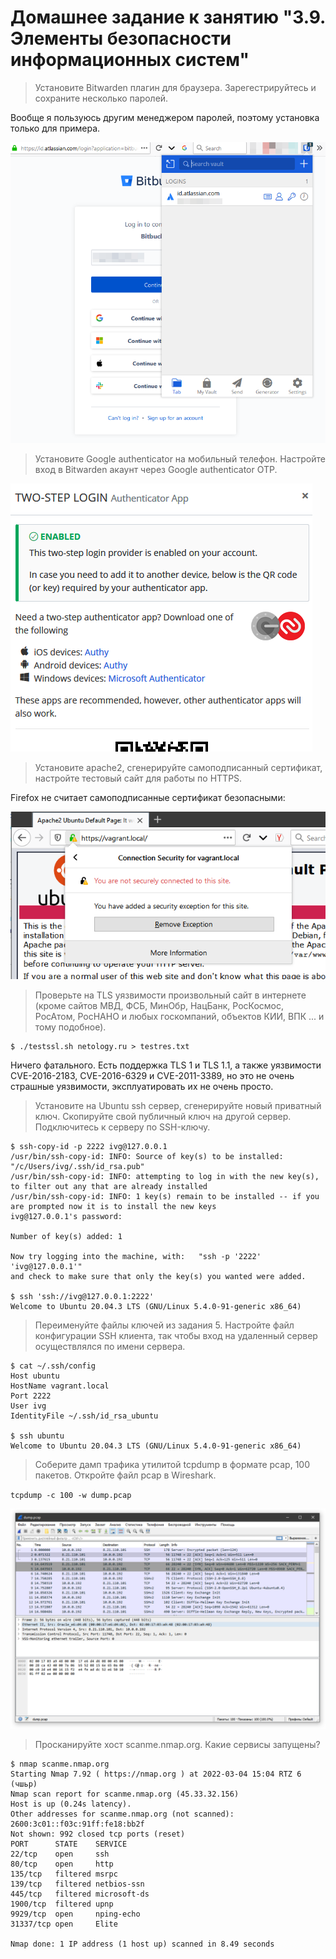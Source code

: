 # Домашнее задание к занятию "3.9. Элементы безопасности информационных систем"

> Установите Bitwarden плагин для браузера. Зарегестрируйтесь и
> сохраните несколько паролей.

Вообще я пользуюсь другим менеджером паролей, поэтому установка только
для примера.

![bwarden.png](./img/bwarden.png "bwarden.png")

> Установите Google authenticator на мобильный телефон. Настройте вход
> в Bitwarden акаунт через Google authenticator OTP.

![bwarden_auth.png](./img/bwarden_auth.png "bwarden_auth.png")

> Установите apache2, сгенерируйте самоподписанный сертификат,
> настройте тестовый сайт для работы по HTTPS.

Firefox не считает самоподписанные сертификат безопасными:

![apache-ssl.png](./img/apache-ssl.png "apache-ssl.png")

> Проверьте на TLS уязвимости произвольный сайт в интернете (кроме
> сайтов МВД, ФСБ, МинОбр, НацБанк, РосКосмос, РосАтом, РосНАНО и
> любых госкомпаний, объектов КИИ, ВПК ... и тому подобное).

```
$ ./testssl.sh netology.ru > testres.txt
```
Ничего фатального. Есть поддержка TLS 1 и TLS 1.1, а также уязвимости CVE-2016-2183, CVE-2016-6329 и
CVE-2011-3389, но это не очень страшные уязвимости, эксплуатировать их не очень просто. 

>Установите на Ubuntu ssh сервер, сгенерируйте новый приватный
>ключ. Скопируйте свой публичный ключ на другой сервер. Подключитесь к
>серверу по SSH-ключу.

```
$ ssh-copy-id -p 2222 ivg@127.0.0.1
/usr/bin/ssh-copy-id: INFO: Source of key(s) to be installed: "/c/Users/ivg/.ssh/id_rsa.pub"
/usr/bin/ssh-copy-id: INFO: attempting to log in with the new key(s), to filter out any that are already installed
/usr/bin/ssh-copy-id: INFO: 1 key(s) remain to be installed -- if you are prompted now it is to install the new keys
ivg@127.0.0.1's password:

Number of key(s) added: 1

Now try logging into the machine, with:   "ssh -p '2222' 'ivg@127.0.0.1'"
and check to make sure that only the key(s) you wanted were added.

$ ssh 'ssh://ivg@127.0.0.1:2222'
Welcome to Ubuntu 20.04.3 LTS (GNU/Linux 5.4.0-91-generic x86_64)
```

> Переименуйте файлы ключей из задания 5. Настройте файл конфигурации
> SSH клиента, так чтобы вход на удаленный сервер осуществлялся по
> имени сервера.

```
$ cat ~/.ssh/config
Host ubuntu
HostName vagrant.local
Port 2222
User ivg
IdentityFile ~/.ssh/id_rsa_ubuntu

$ ssh ubuntu
Welcome to Ubuntu 20.04.3 LTS (GNU/Linux 5.4.0-91-generic x86_64)
```

> Соберите дамп трафика утилитой tcpdump в формате pcap, 100
> пакетов. Откройте файл pcap в Wireshark.

`tcpdump -c 100 -w dump.pcap`

![dumppcap.png](./img/dumppcap.png)

> Просканируйте хост scanme.nmap.org. Какие сервисы запущены?

```
$ nmap scanme.nmap.org
Starting Nmap 7.92 ( https://nmap.org ) at 2022-03-04 15:04 RTZ 6 (чшьр)
Nmap scan report for scanme.nmap.org (45.33.32.156)
Host is up (0.24s latency).
Other addresses for scanme.nmap.org (not scanned): 2600:3c01::f03c:91ff:fe18:bb2f
Not shown: 992 closed tcp ports (reset)
PORT      STATE    SERVICE
22/tcp    open     ssh
80/tcp    open     http
135/tcp   filtered msrpc
139/tcp   filtered netbios-ssn
445/tcp   filtered microsoft-ds
1900/tcp  filtered upnp
9929/tcp  open     nping-echo
31337/tcp open     Elite

Nmap done: 1 IP address (1 host up) scanned in 8.49 seconds
```
